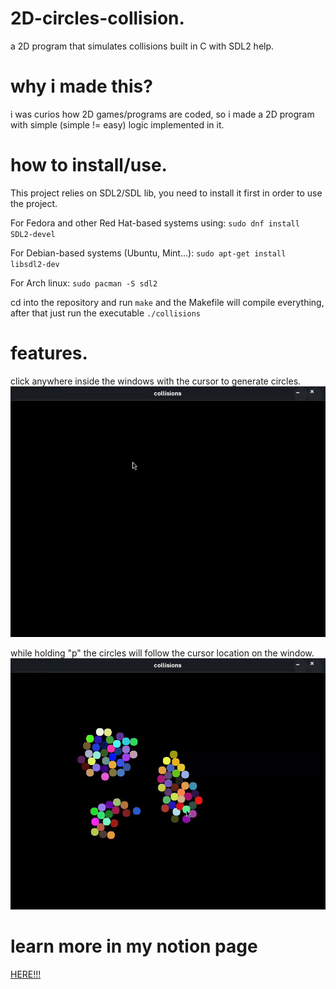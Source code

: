 # 2D-circles-collision.
a 2D program that simulates collisions built in C with SDL2 help.

# why i made this?
i was curios how 2D games/programs are coded, so i made a 2D program with simple (simple != easy) logic implemented in it.

# how to install/use.
This project relies on SDL2/SDL lib, you need to install it first in order to use the project.

For Fedora and other Red Hat-based systems using:
`sudo dnf install SDL2-devel`

For Debian-based systems (Ubuntu, Mint...):
`sudo apt-get install libsdl2-dev`

For Arch linux:
`sudo pacman -S sdl2`

cd into the repository and run `make` and the Makefile will compile everything, after that just run the executable `./collisions`

# features.
click anywhere inside the windows with the cursor to generate circles.
![Demo](media/generate.gif)

while holding "p" the circles will follow the cursor location on the window.
![Demo](media/pull.gif)

# learn more in my notion page
[HERE!!!](https://garrulous-appeal-80f.notion.site/2D-circles-collision-2712db0d585c80939b29ced4f1cd196f?source=copy_link)
